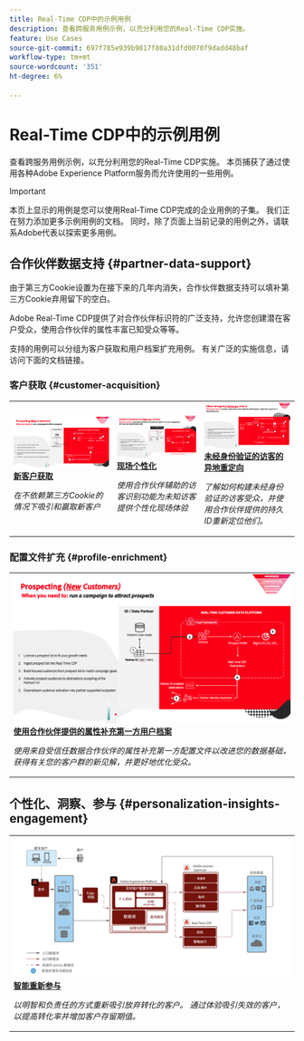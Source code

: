 ```yaml
---
title: Real-Time CDP中的示例用例
description: 查看跨服务用例示例，以充分利用您的Real-Time CDP实施。
feature: Use Cases
source-git-commit: 697f785e939b9817f80a31dfd0070f9dadd48baf
workflow-type: tm+mt
source-wordcount: '351'
ht-degree: 6%

---
```


# Real-Time CDP中的示例用例

查看跨服务用例示例，以充分利用您的Real-Time CDP实施。 本页捕获了通过使用各种Adobe Experience Platform服务而允许使用的一些用例。

>[!IMPORTANT]
>
>本页上显示的用例是您可以使用Real-Time CDP完成的企业用例的子集。 我们正在努力添加更多示例用例的文档。 同时，除了页面上当前记录的用例之外，请联系Adobe代表以探索更多用例。

## 合作伙伴数据支持 {#partner-data-support}

由于第三方Cookie设置为在接下来的几年内消失，合作伙伴数据支持可以填补第三方Cookie弃用留下的空白。

Adobe Real-Time CDP提供了对合作伙伴标识符的广泛支持，允许您创建潜在客户受众，使用合作伙伴的属性丰富已知受众等等。

支持的用例可以分组为客户获取和用户档案扩充用例。 有关广泛的实施信息，请访问下面的文档链接。

### 客户获取 {#customer-acquisition}

<table style="margin-top: 0 !important">
<tr>
  <td>
    <a href="../partner-data/prospecting.md">
      <img alt="在不依赖第三方Cookie的情况下吸引和赢取新客户" src="/help/rtcdp/assets/partner-data/prospecting/prospecting-use-case-overview.png" />
    </a>
    <div>
      <a href="../partner-data/prospecting.md">
    <strong>新客户获取</strong>
    </a>
    </div>
    <p>
    <em>在不依赖第三方Cookie的情况下吸引和赢取新客户</em>
    <p>
  </td>
  <td>
    <a href="../partner-data/onsite-personalization.md">
      <img alt="使用合作伙伴辅助的访客识别功能，为未知访客提供个性化的现场体验" src="/help/rtcdp/assets/partner-data/onsite-personalization/onsite-personalization-overview.png" />
    </a>
    <div>
      <a href="../partner-data/onsite-personalization.md">
    <strong>现场个性化</strong>
    </a>
    </div>
    <p>
    <em>使用合作伙伴辅助的访客识别功能为未知访客提供个性化现场体验</em>
    <p>
  </td>
  <td>
    <a href="../partner-data/offsite-retargeting.md">
      <img alt="了解如何构建未经身份验证的访客受众，并使用合作伙伴提供的持久ID重新定位他们。" src="../assets/offsite-retargeting/header.png" />
    </a>
    <div>
      <a href="../partner-data/offsite-retargeting.md">
    <strong>未经身份验证的访客的异地重定向</strong>
    </a>
    </div>
    <p>
    <em>了解如何构建未经身份验证的访客受众，并使用合作伙伴提供的持久ID重新定位他们。</em>
    <p>
  </td>
  </tr>
  </table>

### 配置文件扩充 {#profile-enrichment}

<table style="margin-top: 0 !important">
<tr>
  <td>
    <a href="../partner-data/prospecting.md">
      <img alt="用合作伙伴提供的属性补充第一方配置文件" src="/help/rtcdp/assets/partner-data/prospecting/prospecting-use-case-overview.png" />
    </a>
    <div>
      <a href="../partner-data/prospecting.md">
    <strong>使用合作伙伴提供的属性补充第一方用户档案</strong>
    </a>
    </div>
    <p>
    <em>使用来自受信任数据合作伙伴的属性补充第一方配置文件以改进您的数据基础，获得有关您的客户群的新见解，并更好地优化受众。</em>
    <p>
  </td>
  </tr>
  </table>

## 个性化、洞察、参与 {#personalization-insights-engagement}

<table style="margin-top: 0 !important">
<tr>
  <td>
    <a href="/help/rtcdp/use-case-guides/intelligent-re-engagement/intelligent-re-engagement.md">
      <img alt="用合作伙伴提供的属性补充第一方配置文件" src="/help/rtcdp/use-case-guides/intelligent-re-engagement/images/step-by-step.png" />
    </a>
    <div>
      <a href="../partner-data/prospecting.md">
    <strong>智能重新参与</strong>
    </a>
    </div>
    <p>
    <em>以明智和负责任的方式重新吸引放弃转化的客户。 通过体验吸引失效的客户，以提高转化率并增加客户存留期值。</em>
    <p>
  </td>
  </tr>
  </table>
